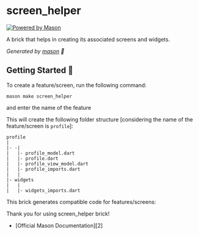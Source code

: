 # screen_helper

[![Powered by Mason](https://img.shields.io/endpoint?url=https%3A%2F%2Ftinyurl.com%2Fmason-badge)](https://github.com/felangel/mason)

A brick that helps in creating its associated screens and widgets.

_Generated by [mason][1] 🧱_

## Getting Started 🚀

To create a feature/screen, run the following command:

    mason make screen_helper

and enter the name of the feature

This will create the following folder structure [considering the name of the feature/screen is `profile`]:

    profile
    |
    |- -|
    |   |- profile_model.dart
    |   |- profile.dart
    |   |- profile_view_model.dart
    |   |- profile_imports.dart
    |   |
    |- widgets
    |   |
    |   |- widgets_imports.dart
    

This brick generates compatible code for features/screens:

Thank you for using screen_helper brick!

- [Official Mason Documentation][2]

[1]: https://github.com/felangel/mason
